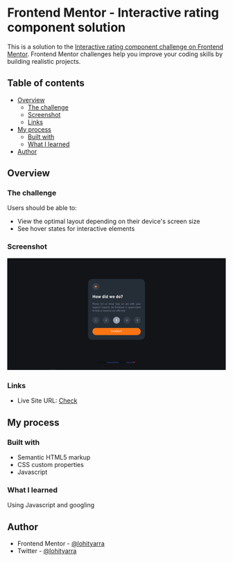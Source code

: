 # Frontend Mentor - Interactive rating component solution

This is a solution to the [Interactive rating component challenge on Frontend Mentor](https://www.frontendmentor.io/challenges/interactive-rating-component-koxpeBUmI). Frontend Mentor challenges help you improve your coding skills by building realistic projects. 

## Table of contents

- [Overview](#overview)
  - [The challenge](#the-challenge)
  - [Screenshot](#screenshot)
  - [Links](#links)
- [My process](#my-process)
  - [Built with](#built-with)
  - [What I learned](#what-i-learned)
- [Author](#author)




## Overview


### The challenge

Users should be able to:

- View the optimal layout depending on their device's screen size
- See hover states for interactive elements

### Screenshot

![Screenshot](images\screen.PNG)

### Links

- Live Site URL: [Check](https://lohityarra.github.io/interactive-rating-component-main/)

## My process

### Built with

- Semantic HTML5 markup
- CSS custom properties
- Javascript


### What I learned

Using Javascript and googling

## Author

- Frontend Mentor - [@lohityarra](https://www.frontendmentor.io/profile/lohityarra)
- Twitter - [@lohityarra](https://www.twitter.com/lohityarra)



